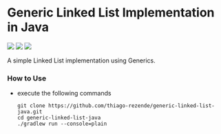 # Generic Linked List Implementation in Java
![](https://github.com/thiago-rezende/generic-linked-list-java/workflows/GitHub%20CI/badge.svg)
![](https://img.shields.io/badge/Gradle-5.6-green)
![](https://img.shields.io/badge/Java-8-yellow)

A simple Linked List implementation using Generics.

 ### How to Use
 - execute the following commands

     ```
     git clone https://github.com/thiago-rezende/generic-linked-list-java.git
     cd generic-linked-list-java
     ./gradlew run --console=plain
     ```
